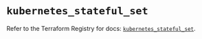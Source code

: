 # `kubernetes_stateful_set`

Refer to the Terraform Registry for docs: [`kubernetes_stateful_set`](https://registry.terraform.io/providers/hashicorp/kubernetes/2.37.1/docs/resources/stateful_set).
